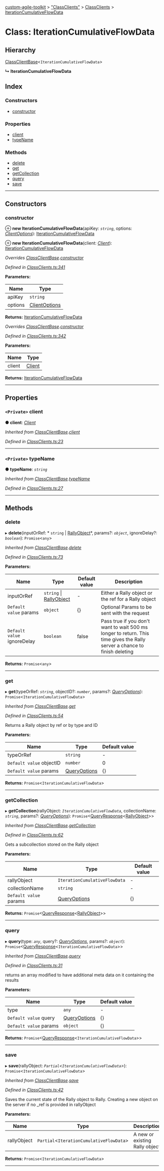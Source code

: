 [custom-agile-toolkit](../README.md) > ["ClassClients"](../modules/_classclients_.md) > [ClassClients](../modules/_classclients_.classclients.md) > [IterationCumulativeFlowData](../classes/_classclients_.classclients.iterationcumulativeflowdata.md)

# Class: IterationCumulativeFlowData

## Hierarchy

 [ClassClientBase](_classclients_.classclients.classclientbase.md)<`IterationCumulativeFlowData`>

**↳ IterationCumulativeFlowData**

## Index

### Constructors

* [constructor](_classclients_.classclients.iterationcumulativeflowdata.md#constructor)

### Properties

* [client](_classclients_.classclients.iterationcumulativeflowdata.md#client)
* [typeName](_classclients_.classclients.iterationcumulativeflowdata.md#typename)

### Methods

* [delete](_classclients_.classclients.iterationcumulativeflowdata.md#delete)
* [get](_classclients_.classclients.iterationcumulativeflowdata.md#get)
* [getCollection](_classclients_.classclients.iterationcumulativeflowdata.md#getcollection)
* [query](_classclients_.classclients.iterationcumulativeflowdata.md#query)
* [save](_classclients_.classclients.iterationcumulativeflowdata.md#save)

---

## Constructors

<a id="constructor"></a>

###  constructor

⊕ **new IterationCumulativeFlowData**(apiKey: *`string`*, options: *[ClientOptions](../interfaces/_api_.api.clientoptions.md)*): [IterationCumulativeFlowData](_classclients_.classclients.iterationcumulativeflowdata.md)

⊕ **new IterationCumulativeFlowData**(client: *[Client](_client_.client.md)*): [IterationCumulativeFlowData](_classclients_.classclients.iterationcumulativeflowdata.md)

*Overrides [ClassClientBase](_classclients_.classclients.classclientbase.md).[constructor](_classclients_.classclients.classclientbase.md#constructor)*

*Defined in [ClassClients.ts:341](https://github.com/ferentchak/rally-node-sdk/blob/8064b9a/ClassClients.ts#L341)*

**Parameters:**

| Name | Type |
| ------ | ------ |
| apiKey | `string` |
| options | [ClientOptions](../interfaces/_api_.api.clientoptions.md) |

**Returns:** [IterationCumulativeFlowData](_classclients_.classclients.iterationcumulativeflowdata.md)

*Overrides [ClassClientBase](_classclients_.classclients.classclientbase.md).[constructor](_classclients_.classclients.classclientbase.md#constructor)*

*Defined in [ClassClients.ts:342](https://github.com/ferentchak/rally-node-sdk/blob/8064b9a/ClassClients.ts#L342)*

**Parameters:**

| Name | Type |
| ------ | ------ |
| client | [Client](_client_.client.md) |

**Returns:** [IterationCumulativeFlowData](_classclients_.classclients.iterationcumulativeflowdata.md)

___

## Properties

<a id="client"></a>

### `<Private>` client

**● client**: *[Client](_client_.client.md)*

*Inherited from [ClassClientBase](_classclients_.classclients.classclientbase.md).[client](_classclients_.classclients.classclientbase.md#client)*

*Defined in [ClassClients.ts:23](https://github.com/ferentchak/rally-node-sdk/blob/8064b9a/ClassClients.ts#L23)*

___
<a id="typename"></a>

### `<Private>` typeName

**● typeName**: *`string`*

*Inherited from [ClassClientBase](_classclients_.classclients.classclientbase.md).[typeName](_classclients_.classclients.classclientbase.md#typename)*

*Defined in [ClassClients.ts:27](https://github.com/ferentchak/rally-node-sdk/blob/8064b9a/ClassClients.ts#L27)*

___

## Methods

<a id="delete"></a>

###  delete

▸ **delete**(inputOrRef: * `string` &#124; [RallyObject](../interfaces/_api_.api.rallyobject.md)*, params?: *`object`*, ignoreDelay?: *`boolean`*): `Promise`<`any`>

*Inherited from [ClassClientBase](_classclients_.classclients.classclientbase.md).[delete](_classclients_.classclients.classclientbase.md#delete)*

*Defined in [ClassClients.ts:73](https://github.com/ferentchak/rally-node-sdk/blob/8064b9a/ClassClients.ts#L73)*

**Parameters:**

| Name | Type | Default value | Description |
| ------ | ------ | ------ | ------ |
| inputOrRef |  `string` &#124; [RallyObject](../interfaces/_api_.api.rallyobject.md)| - |  Either a Rally object or the ref for a Rally object |
| `Default value` params | `object` |  {} |  Optional Params to be sent with the request |
| `Default value` ignoreDelay | `boolean` | false |  Pass true if you don't want to wait 500 ms longer to return. This time gives the Rally server a chance to finish deleting |

**Returns:** `Promise`<`any`>

___
<a id="get"></a>

###  get

▸ **get**(typeOrRef: *`string`*, objectID?: *`number`*, params?: *[QueryOptions](../interfaces/_api_.api.queryoptions.md)*): `Promise`<`IterationCumulativeFlowData`>

*Inherited from [ClassClientBase](_classclients_.classclients.classclientbase.md).[get](_classclients_.classclients.classclientbase.md#get)*

*Defined in [ClassClients.ts:54](https://github.com/ferentchak/rally-node-sdk/blob/8064b9a/ClassClients.ts#L54)*

Returns a Rally object by ref or by type and ID

**Parameters:**

| Name | Type | Default value |
| ------ | ------ | ------ |
| typeOrRef | `string` | - |
| `Default value` objectID | `number` | 0 |
| `Default value` params | [QueryOptions](../interfaces/_api_.api.queryoptions.md) |  {} |

**Returns:** `Promise`<`IterationCumulativeFlowData`>

___
<a id="getcollection"></a>

###  getCollection

▸ **getCollection**(rallyObject: *`IterationCumulativeFlowData`*, collectionName: *`string`*, params?: *[QueryOptions](../interfaces/_api_.api.queryoptions.md)*): `Promise`<[QueryResponse](../interfaces/_api_.api.queryresponse.md)<[RallyObject](../interfaces/_api_.api.rallyobject.md)>>

*Inherited from [ClassClientBase](_classclients_.classclients.classclientbase.md).[getCollection](_classclients_.classclients.classclientbase.md#getcollection)*

*Defined in [ClassClients.ts:62](https://github.com/ferentchak/rally-node-sdk/blob/8064b9a/ClassClients.ts#L62)*

Gets a subcollection stored on the Rally object

**Parameters:**

| Name | Type | Default value |
| ------ | ------ | ------ |
| rallyObject | `IterationCumulativeFlowData` | - |
| collectionName | `string` | - |
| `Default value` params | [QueryOptions](../interfaces/_api_.api.queryoptions.md) |  {} |

**Returns:** `Promise`<[QueryResponse](../interfaces/_api_.api.queryresponse.md)<[RallyObject](../interfaces/_api_.api.rallyobject.md)>>

___
<a id="query"></a>

###  query

▸ **query**(type: *`any`*, query?: *[QueryOptions](../interfaces/_api_.api.queryoptions.md)*, params?: *`object`*): `Promise`<[QueryResponse](../interfaces/_api_.api.queryresponse.md)<`IterationCumulativeFlowData`>>

*Inherited from [ClassClientBase](_classclients_.classclients.classclientbase.md).[query](_classclients_.classclients.classclientbase.md#query)*

*Defined in [ClassClients.ts:31](https://github.com/ferentchak/rally-node-sdk/blob/8064b9a/ClassClients.ts#L31)*

returns an array modified to have additional meta data on it containing the results

**Parameters:**

| Name | Type | Default value |
| ------ | ------ | ------ |
| type | `any` | - |
| `Default value` query | [QueryOptions](../interfaces/_api_.api.queryoptions.md) |  {} |
| `Default value` params | `object` |  {} |

**Returns:** `Promise`<[QueryResponse](../interfaces/_api_.api.queryresponse.md)<`IterationCumulativeFlowData`>>

___
<a id="save"></a>

###  save

▸ **save**(rallyObject: *`Partial`<`IterationCumulativeFlowData`>*): `Promise`<`IterationCumulativeFlowData`>

*Inherited from [ClassClientBase](_classclients_.classclients.classclientbase.md).[save](_classclients_.classclients.classclientbase.md#save)*

*Defined in [ClassClients.ts:42](https://github.com/ferentchak/rally-node-sdk/blob/8064b9a/ClassClients.ts#L42)*

Saves the current state of the Rally object to Rally. Creating a new object on the server if no \_ref is provided in rallyObject

**Parameters:**

| Name | Type | Description |
| ------ | ------ | ------ |
| rallyObject | `Partial`<`IterationCumulativeFlowData`> |  A new or existing Rally object |

**Returns:** `Promise`<`IterationCumulativeFlowData`>

___

